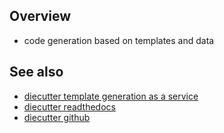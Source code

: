 ## Overview

* code generation based on templates and data

## See also

* [diecutter template generation as a service](https://diecutter.alwaysdata.net/)
* [diecutter readthedocs](https://diecutter.readthedocs.io/en/0.7.1/)
* [diecutter github](https://github.com/diecutter)

